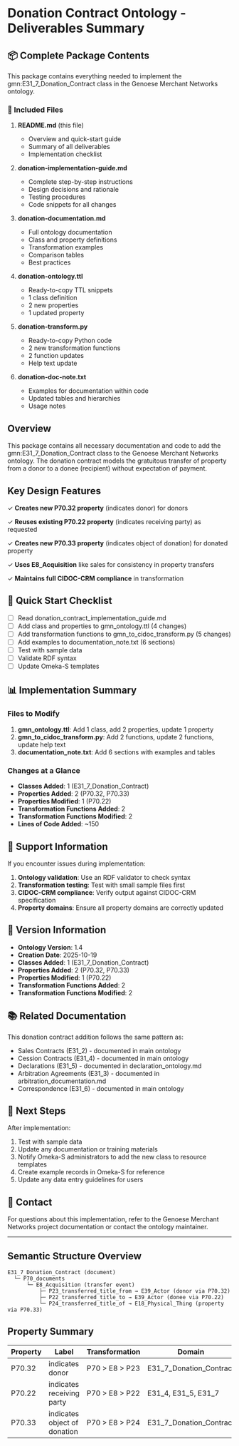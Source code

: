 # Donation Contract Ontology - Deliverables Summary

## 📦 Complete Package Contents

This package contains everything needed to implement the gmn:E31_7_Donation_Contract class in the Genoese Merchant Networks ontology.

### 📄 Included Files

1. **README.md** (this file)
   - Overview and quick-start guide
   - Summary of all deliverables
   - Implementation checklist

2. **donation-implementation-guide.md**
   - Complete step-by-step instructions
   - Design decisions and rationale
   - Testing procedures
   - Code snippets for all changes

3. **donation-documentation.md**
   - Full ontology documentation
   - Class and property definitions
   - Transformation examples
   - Comparison tables
   - Best practices

4. **donation-ontology.ttl**
   - Ready-to-copy TTL snippets
   - 1 class definition
   - 2 new properties
   - 1 updated property

5. **donation-transform.py**
   - Ready-to-copy Python code
   - 2 new transformation functions
   - 2 function updates
   - Help text update

6. **donation-doc-note.txt**
   - Examples for documentation within code
   - Updated tables and hierarchies
   - Usage notes

## Overview

This package contains all necessary documentation and code to add the gmn:E31_7_Donation_Contract class to the Genoese Merchant Networks ontology. The donation contract models the gratuitous transfer of property from a donor to a donee (recipient) without expectation of payment.

## Key Design Features

✓ **Creates new P70.32 property** (indicates donor) for donors

✓ **Reuses existing P70.22 property** (indicates receiving party) as requested

✓ **Creates new P70.33 property** (indicates object of donation) for donated property

✓ **Uses E8_Acquisition** like sales for consistency in property transfers

✓ **Maintains full CIDOC-CRM compliance** in transformation

## 🎯 Quick Start Checklist

- [ ] Read donation_contract_implementation_guide.md
- [ ] Add class and properties to gmn_ontology.ttl (4 changes)
- [ ] Add transformation functions to gmn_to_cidoc_transform.py (5 changes)
- [ ] Add examples to documentation_note.txt (6 sections)
- [ ] Test with sample data
- [ ] Validate RDF syntax
- [ ] Update Omeka-S templates

## 📊 Implementation Summary

### Files to Modify
1. **gmn_ontology.ttl**: Add 1 class, add 2 properties, update 1 property
2. **gmn_to_cidoc_transform.py**: Add 2 functions, update 2 functions, update help text
3. **documentation_note.txt**: Add 6 sections with examples and tables

### Changes at a Glance
- **Classes Added**: 1 (E31_7_Donation_Contract)
- **Properties Added**: 2 (P70.32, P70.33)
- **Properties Modified**: 1 (P70.22)
- **Transformation Functions Added**: 2
- **Transformation Functions Modified**: 2
- **Lines of Code Added**: ~150

## 🔧 Support Information

If you encounter issues during implementation:

1. **Ontology validation**: Use an RDF validator to check syntax
2. **Transformation testing**: Test with small sample files first
3. **CIDOC-CRM compliance**: Verify output against CIDOC-CRM specification
4. **Property domains**: Ensure all property domains are correctly updated

## 📅 Version Information

- **Ontology Version**: 1.4
- **Creation Date**: 2025-10-19
- **Classes Added**: 1 (E31_7_Donation_Contract)
- **Properties Added**: 2 (P70.32, P70.33)
- **Properties Modified**: 1 (P70.22)
- **Transformation Functions Added**: 2
- **Transformation Functions Modified**: 2

## 📚 Related Documentation

This donation contract addition follows the same pattern as:
- Sales Contracts (E31_2) - documented in main ontology
- Cession Contracts (E31_4) - documented in main ontology
- Declarations (E31_5) - documented in declaration_ontology.md
- Arbitration Agreements (E31_3) - documented in arbitration_documentation.md
- Correspondence (E31_6) - documented in main ontology

## 🚀 Next Steps

After implementation:
1. Test with sample data
2. Update any documentation or training materials
3. Notify Omeka-S administrators to add the new class to resource templates
4. Create example records in Omeka-S for reference
5. Update any data entry guidelines for users

## 📧 Contact

For questions about this implementation, refer to the Genoese Merchant Networks project documentation or contact the ontology maintainer.

---

## Semantic Structure Overview

```
E31_7_Donation_Contract (document)
  └─ P70_documents
      └─ E8_Acquisition (transfer event)
          ├─ P23_transferred_title_from → E39_Actor (donor via P70.32)
          ├─ P22_transferred_title_to → E39_Actor (donee via P70.22)
          └─ P24_transferred_title_of → E18_Physical_Thing (property via P70.33)
```

## Property Summary

| Property | Label | Transformation | Domain |
|----------|-------|----------------|--------|
| P70.32 | indicates donor | P70 > E8 > P23 | E31_7_Donation_Contract |
| P70.22 | indicates receiving party | P70 > E8 > P22 | E31_4, E31_5, E31_7 |
| P70.33 | indicates object of donation | P70 > E8 > P24 | E31_7_Donation_Contract |
